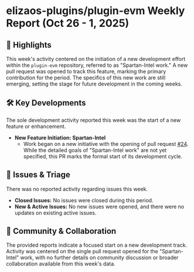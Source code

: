 # elizaos-plugins/plugin-evm Weekly Report (Oct 26 - 1, 2025)

## 🚀 Highlights
This week's activity centered on the initiation of a new development effort within the `plugin-evm` repository, referred to as "Spartan-Intel work." A new pull request was opened to track this feature, marking the primary contribution for the period. The specifics of this new work are still emerging, setting the stage for future development in the coming weeks.

## 🛠️ Key Developments
The sole development activity reported this week was the start of a new feature or enhancement.

- **New Feature Initiation: Spartan-Intel**
  - Work began on a new initiative with the opening of pull request [#24](https://github.com/elizaos-plugins/plugin-evm/pull/24). While the detailed goals of "Spartan-Intel work" are not yet specified, this PR marks the formal start of its development cycle.

## 🐛 Issues & Triage
There was no reported activity regarding issues this week.

- **Closed Issues:** No issues were closed during this period.
- **New & Active Issues:** No new issues were opened, and there were no updates on existing active issues.

## 💬 Community & Collaboration
The provided reports indicate a focused start on a new development track. Activity was centered on the single pull request opened for the "Spartan-Intel" work, with no further details on community discussion or broader collaboration available from this week's data.